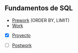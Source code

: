 ## Fundamentos de SQL

- [Prework](Prework) (ORDER BY, LIMIT)
- [Work](Work)
- [x] [Proyecto](Proyecto)
- [ ] [Postwork](Postwork)

